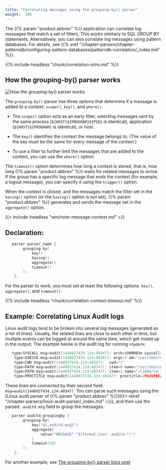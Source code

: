 ```yaml
---
title: "Correlating messages using the grouping-by() parser"
weight:  100
---
```

<!-- DISCLAIMER: This file is based on the syslog-ng Open Source Edition documentation https://github.com/balabit/syslog-ng-ose-guides/commit/2f4a52ee61d1ea9ad27cb4f3168b95408fddfdf2 and is used under the terms of The syslog-ng Open Source Edition Documentation License. The file has been modified by Axoflow. -->

The {{% param "product.abbrev" %}} application can correlate log messages that match a set of filters. This works similarly to SQL GROUP BY statements. Alternatively, you can also correlate log messages using pattern databases. For details, see {{% xref "/chapter-parsers/chapter-patterndb/configuring-pattern-databases/patterndb-correlation/_index.md" %}}.

{{% include-headless "chunk/correlation-intro.md" %}}


## How the grouping-by() parser works

![How the grouping-by() parser works](/images/figures/fig-grouping-by-parser-works.png)

The `grouping-by()` parser has three options that determine if a message is added to a context: `scope()`, `key()`, and `where()`.

  - The `scope()` option acts as an early filter, selecting messages sent by the same process (`${HOST}${PROGRAM}${PID}` is identical), application (`${HOST}${PROGRAM}` is identical), or host.

  - The `key()` identifies the context the message belongs to. (The value of the key must be the same for every message of the context.)

  - To use a filter to further limit the messages that are added to the context, you can use the `where()` option.

The `timeout()` option determines how long a context is stored, that is, how long {{% param "product.abbrev" %}} waits for related messages to arrive. If the group has a specific log message that ends the context (for example, a logout message), you can specify it using the `trigger()` option.

When the context is closed, and the messages match the filter set in the `having()` option (or the `having()` option is not set), {{% param "product.abbrev" %}} generates and sends the message set in the `aggregate()` option.

{{< include-headless "wnt/note-message-context.md" >}}



## Declaration:

```c
   parser parser_name {
        grouping-by(
            key()
            having()
            aggregate()
            timeout()
        );
    };
```


For the parser to work, you must set at least the following options: `key()`, `aggregate()`, and `timeout()`.

{{% include-headless "chunk/correlation-context-timeout.md" %}}


## Example: Correlating Linux Audit logs

Linux audit logs tend to be broken into several log messages (generated as a list of lines). Usually, the related lines are close to each other in time, but multiple events can be logged at around the same time, which get mixed up in the output. The example below is the audit log for running `ntpdate`:

```c
   type=SYSCALL msg=audit(1440927434.124:40347): arch=c000003e syscall=59 success=yes exit=0 a0=7f121cef0b88 a1=7f121cef0c00 a2=7f121e690d98 a3=2 items=2 ppid=4312 pid=4347 auid=4294967295 uid=0 gid=0 euid=0 suid=0 fsuid=0 egid=0 sgid=0 fsgid=0 tty=(none) ses=4294967295 comm="ntpdate" exe="/usr/sbin/ntpdate" key=(null)
    type=EXECVE msg=audit(1440927434.124:40347): argc=3 a0="/usr/sbin/ntpdate" a1="-s" a2="ntp.ubuntu.com"
    type=CWD msg=audit(1440927434.124:40347):  cwd="/"
    type=PATH msg=audit(1440927434.124:40347): item=0 name="/usr/sbin/ntpdate" inode=2006003 dev=08:01 mode=0100755 ouid=0 ogid=0 rdev=00:00 nametype=NORMAL
    type=PATH msg=audit(1440927434.124:40347): item=1 name="/lib64/ld-linux-x86-64.so.2" inode=5243184 dev=08:01 mode=0100755 ouid=0 ogid=0 rdev=00:00 nametype=NORMAL
    type=PROCTITLE msg=audit(1440927434.124:40347): proctitle=2F62696E2F7368002F7573722F7362696E2F6E7470646174652D64656269616E002D73
```

These lines are connected by their second field: `msg=audit(1440927434.124:40347)`. You can parse such messages using the [Linux audit parser of {{% param "product.abbrev" %}}]({{< relref "/chapter-parsers/linux-audit-parser/_index.md" >}}), and then use the parsed `.auditd.msg` field to group the messages.

```c
   parser auditd_groupingby {
        grouping-by(
            key("${.auditd.msg}")
            aggregate(
                value("MESSAGE" "$(format-json .auditd.*)")
            )
            timeout(10)
        );
    };
```

For another example, see [The grouping-by() parser blog post](https://www.syslog-ng.com/community/b/blog/posts/the-grouping-by-parser-in-syslog-ng-3-8)


